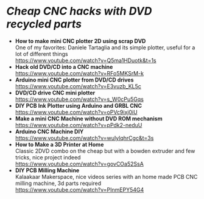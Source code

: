 
# *Cheap CNC hacks with DVD recycled parts*
- **How to make mini CNC plotter 2D using scrap DVD**<br>
  One of my favorites: Daniele Tartaglia and its simple plotter, useful for a lot of different things<br>
  https://www.youtube.com/watch?v=Q5ma1HDuotk&t=1s
- **Hack old DVD/CD into a CNC machine**<br>
  https://www.youtube.com/watch?v=RFo5MKSrM-k
- **Arduino mini CNC plotter from DVD/CD drives**<br>
  https://www.youtube.com/watch?v=E3vuzb_KL5c
- **DVD/CD drive CNC mini plotter**<br>
  https://www.youtube.com/watch?v=s_W0cPu5Gqs
- **DIY PCB Ink Plotter using Arduino and GRBL CNC**<br>
  https://www.youtube.com/watch?v=oPVc9ixj0iU
- **Make a mini CNC Machine without DVD ROM mechanism**<br>
  https://www.youtube.com/watch?v=pPdk2-neduU
- **Arduino CNC Machine DIY**<br>
  https://www.youtube.com/watch?v=wuIylqhrCgc&t=3s
- **How to Make a 3D Printer at Home**<br>
  Classic 2DVD combo on the cheap but with a bowden extruder and few tricks, nice project indeed<br>
  https://www.youtube.com/watch?v=govCOa52SsA
- **DIY PCB Milling Machine**<br>
  Kalaakaar Makerspace, nice videos series with an home made PCB CNC milling machine, 3d parts required<br>
  https://www.youtube.com/watch?v=PInmEPY54G4
